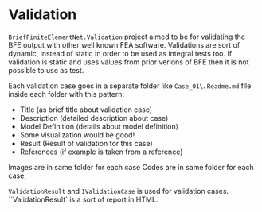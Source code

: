 ﻿# Validation
`BriefFiniteElementNet.Validation` project aimed to be for validating the BFE output with other well known FEA software. Validations are sort of dynamic, instead of static in order to be used as integral tests too.
If validation is static and uses values from prior verions of BFE then it is not possible to use as test.

Each validation case goes in a separate folder like `Case_01\`. `Readme.md` file inside each folder with this pattern:

- Title (as brief title about validation case)
- Description (detailed description about case)
- Model Definition (details about model definition)
- Some visualization would be good!
- Result (Result of validation for this case)
- References (if example is taken from a reference)

Images are in same folder for each case
Codes are in same folder for each case, 

`ValidationResult` and `IValidationCase` is used for validation cases. ``ValidationResult` is a sort of report in HTML.
